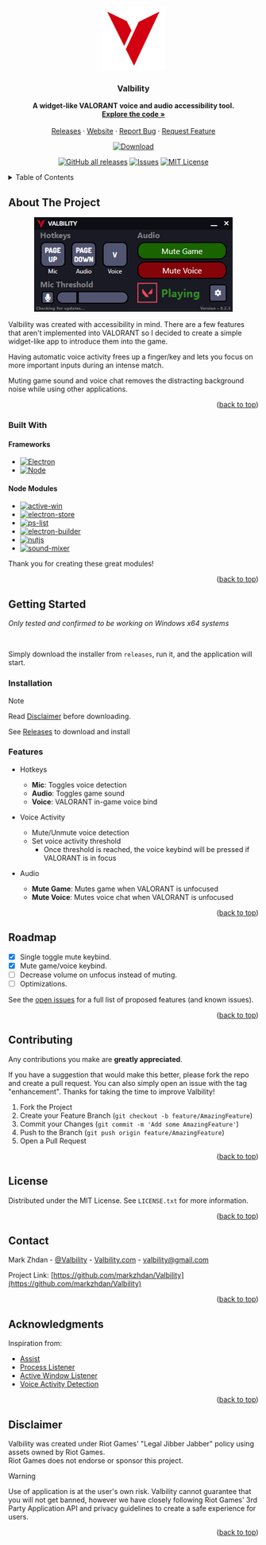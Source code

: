 <!--
*** Using "Best-README-Template"
*** https://github.com/othneildrew/Best-README-Template
-->

<a name="readme-top"></a>

<!-- PROJECT HEADER -->
<br />
<div align="center">
  <a href="https://github.com/markzhdan/Valbility">
    <img src="images/Valbility-logo-512x512.png" alt="Valbility Logo" width="128" height="128">
  </a>

<h3 align="center">Valbility</h3>

  <p align="center">
    <b>A widget-like VALORANT voice and audio accessibility tool.</b>
    <br />
    <a href="https://github.com/markzhdan/Valbility/tree/master/valbility"><strong>Explore the code »</strong></a>
    <br />
    <br />
    <a href="https://github.com/markzhdan/Valbility/releases">Releases</a>
    ·
    <a href="http://valbility.com/">Website</a>
    ·
    <a href="https://github.com/markzhdan/Valbility/issues">Report Bug</a>
    ·
    <a href="https://github.com/markzhdan/Valbility/issues">Request Feature</a>
  </p>
</div>

<!-- PROJECT SHIELDS -->

<div align="center">

[![Download][download-shield]][download-url]

[![GitHub all releases][releases-shield]][releases-url]
[![Issues][issues-shield]][issues-url]
[![MIT License][license-shield]][license-url]

</div>

<!-- TABLE OF CONTENTS -->
<details>
  <summary>Table of Contents</summary>
  <ol>
    <li>
      <a href="#about-the-project">About The Project</a>
      <ul>
        <li><a href="#built-with">Built With</a></li>
      </ul>
    </li>
    <li>
      <a href="#getting-started">Getting Started</a>
      <ul>
        <li><a href="#installation">Installation</a></li>
        <li><a href="#features">Features</a></li>
      </ul>
    </li>
    <li><a href="#roadmap">Roadmap</a></li>
    <li><a href="#contributing">Contributing</a></li>
    <li><a href="#license">License</a></li>
    <li><a href="#contact">Contact</a></li>
    <li><a href="#acknowledgments">Acknowledgments</a></li>
    <li><a href="#disclaimer">Disclaimer</a></li>
  </ol>
</details>

<!-- ABOUT THE PROJECT -->

## About The Project

<p align="center">
  <a href="http://valbility.com/" target="_blank"><img src="images/Valbility-preview.png" alt="Valbility screenshot preview"/></a>
</p>

Valbility was created with accessibility in mind. There are a few features that aren't implemented into VALORANT so I decided to create a simple widget-like app to introduce them into the game.

Having automatic voice activity frees up a finger/key and lets you focus on more important inputs during an intense match.

Muting game sound and voice chat removes the distracting background noise while using other applications.

<p align="right">(<a href="#readme-top">back to top</a>)</p>

### Built With

#### Frameworks

- [![Electron][electron.js]][electron-url]
- [![Node][node.js]][node.js-url]

#### Node Modules

- [![active-win][npm-active-win]][npm-active-win-url]
- [![electron-store][npm-electron-store]][npm-electron-store-url]
- [![ps-list][npm-ps-list]][npm-ps-list-url]
- [![electron-builder][npm-electron-builder]][npm-electron-builder-url]
- [![nutjs][npm-nut.js]][npm-nut.js-url]
- [![sound-mixer][npm-sound-mixer]][npm-sound-mixer-url]

Thank you for creating these great modules!

<p align="right">(<a href="#readme-top">back to top</a>)</p>

<!-- GETTING STARTED -->

## Getting Started

_Only tested and confirmed to be working on Windows x64 systems_

<br>

Simply download the installer from `releases`, run it, and the application will start.

### Installation

> [!NOTE]
>
> Read <a href="#disclaimer">Disclaimer</a> before downloading.

See <a href="https://github.com/markzhdan/Valbility/releases">Releases</a> to download and install

### Features

- Hotkeys

  - **Mic**: Toggles voice detection
  - **Audio**: Toggles game sound
  - **Voice**: VALORANT in-game voice bind

- Voice Activity

  - Mute/Unmute voice detection
  - Set voice activity threshold
    - Once threshold is reached, the voice keybind will be pressed if VALORANT is in focus

- Audio
  - **Mute Game**: Mutes game when VALORANT is unfocused
  - **Mute Voice**: Mutes voice chat when VALORANT is unfocused

<p align="right">(<a href="#readme-top">back to top</a>)</p>

<!-- ROADMAP -->

## Roadmap

- [x] Single toggle mute keybind.
- [x] Mute game/voice keybind.
- [ ] Decrease volume on unfocus instead of muting.
- [ ] Optimizations.

See the [open issues](https://github.com/markzhdan/Valbility/issues) for a full list of proposed features (and known issues).

<p align="right">(<a href="#readme-top">back to top</a>)</p>

<!-- CONTRIBUTING -->

## Contributing

Any contributions you make are **greatly appreciated**.

If you have a suggestion that would make this better, please fork the repo and create a pull request. You can also simply open an issue with the tag "enhancement". Thanks for taking the time to improve Valbility!

1. Fork the Project
2. Create your Feature Branch (`git checkout -b feature/AmazingFeature`)
3. Commit your Changes (`git commit -m 'Add some AmazingFeature'`)
4. Push to the Branch (`git push origin feature/AmazingFeature`)
5. Open a Pull Request

<p align="right">(<a href="#readme-top">back to top</a>)</p>

<!-- LICENSE -->

## License

Distributed under the MIT License. See `LICENSE.txt` for more information.

<p align="right">(<a href="#readme-top">back to top</a>)</p>

<!-- CONTACT -->

## Contact

Mark Zhdan - [@Valbility](https://twitter.com/Valbility) - [Valbility.com](http://valbility.com/) - valbility@gmail.com

Project Link: [https://github.com/markzhdan/Valbility](https://github.com/markzhdan/Valbility)

<p align="right">(<a href="#readme-top">back to top</a>)</p>

<!-- ACKNOWLEDGMENTS -->

## Acknowledgments

Inspiration from:

- [Assist](https://github.com/HeyM1ke/Assist)
- [Process Listener](https://www.npmjs.com/package/process-listener)
- [Active Window Listener](https://www.npmjs.com/package/active-window-listener)
- [Voice Activity Detection](https://www.npmjs.com/package/voice-activity-detection)

<p align="right">(<a href="#readme-top">back to top</a>)</p>

<!-- DISCLAIMER -->

## Disclaimer

Valbility was created under Riot Games' "Legal Jibber Jabber" policy using assets owned by Riot Games.  
Riot Games does not endorse or sponsor this project.

> [!WARNING]
>
> Use of application is at the user's own risk. Valbility cannot guarantee that you will not get banned, however we have closely following Riot Games' 3rd Party Application API and privacy guidelines to create a safe experience for users.

<p align="right">(<a href="#readme-top">back to top</a>)</p>

<!-- MARKDOWN LINKS & IMAGES -->
<!-- https://www.markdownguide.org/basic-syntax/#reference-style-links -->

[download-shield]: https://img.shields.io/badge/download-D30011?style=for-the-badge
[download-url]: https://github.com/markzhdan/Valbility/releases/download/0.2.75/Valbility-Setup.exe
[releases-shield]: https://img.shields.io/github/downloads/markzhdan/Valbility/total
[releases-url]: https://github.com/markzhdan/Valbility/releases
[issues-shield]: https://img.shields.io/github/issues/markzhdan/Valbility
[issues-url]: https://github.com/markzhdan/Valbility/issues
[license-shield]: https://img.shields.io/github/license/markzhdan/Valbility
[license-url]: https://github.com/markzhdan/Valbility/blob/master/LICENSE.txt
[valbility-screenshot]: images/Valbility-preview.png
[electron.js]: https://img.shields.io/badge/Electron-47848F?style=for-the-badge&logo=electron&logoColor=000000
[electron-url]: https://www.electronjs.org/
[node.js]: https://img.shields.io/badge/Node.js-339933?style=for-the-badge&logo=nodedotjs&logoColor=000000
[node.js-url]: https://nodejs.org/en/
[npm-active-win]: https://img.shields.io/badge/active--win-CB3837?style=for-the-badge-small&logo=npm&logoColor=ffffff
[npm-active-win-url]: https://www.npmjs.com/package/active-win
[npm-electron-store]: https://img.shields.io/badge/electron--store-CB3837?style=for-the-badge-small&logo=npm&logoColor=ffffff
[npm-electron-store-url]: https://www.npmjs.com/package/electron-store
[npm-ps-list]: https://img.shields.io/badge/ps--list-CB3837?style=for-the-badge-small&logo=npm&logoColor=ffffff
[npm-ps-list-url]: https://www.npmjs.com/package/ps-list
[npm-electron-builder]: https://img.shields.io/badge/electron--builder-CB3837?style=for-the-badge-small&logo=npm&logoColor=ffffff
[npm-electron-builder-url]: https://www.electron.build/
[npm-nut.js]: https://img.shields.io/badge/nut.js-CB3837?style=for-the-badge-small&logo=npm&logoColor=ffffff
[npm-nut.js-url]: https://www.npmjs.com/package/@nut-tree/nut-js
[npm-sound-mixer]: https://img.shields.io/badge/sound--mixer-CB3837?style=for-the-badge-small&logo=npm&logoColor=ffffff
[npm-sound-mixer-url]: https://www.npmjs.com/package/native-sound-mixer
